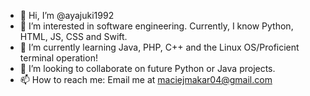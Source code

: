 - 👋 Hi, I’m @ayajuki1992
- 👀 I’m interested in software engineering. Currently, I know Python, HTML, JS, CSS and Swift.
- 🌱 I’m currently learning Java, PHP, C++ and the Linux OS/Proficient terminal operation!
- 💞️ I’m looking to collaborate on future Python or Java projects.
- 📫 How to reach me: Email me at maciejmakar04@gmail.com

<!---
ayajuki1992/ayajuki1992 is a ✨ special ✨ repository because its `README.md` (this file) appears on your GitHub profile.
You can click the Preview link to take a look at your changes.
--->
